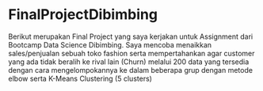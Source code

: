 # FinalProjectDibimbing

Berikut merupakan Final Project yang saya kerjakan untuk Assignment dari Bootcamp Data Science Dibimbing. Saya mencoba menaikkan sales/penjualan sebuah toko fashion serta mempertahankan agar customer yang ada tidak beralih ke rival lain (Churn) melalui 200 data yang tersedia dengan cara mengelompokannya ke dalam beberapa grup dengan metode elbow serta K-Means Clustering (5 clusters)
